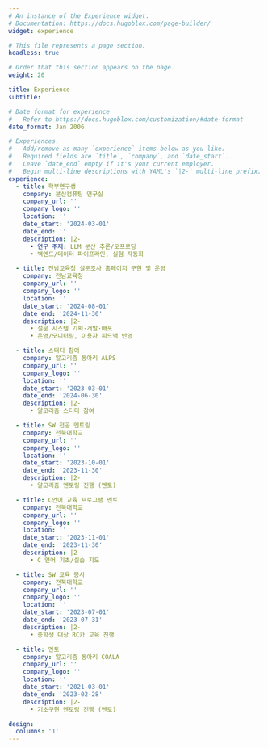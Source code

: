 ```yaml
---
# An instance of the Experience widget.
# Documentation: https://docs.hugoblox.com/page-builder/
widget: experience

# This file represents a page section.
headless: true

# Order that this section appears on the page.
weight: 20

title: Experience
subtitle:

# Date format for experience
#   Refer to https://docs.hugoblox.com/customization/#date-format
date_format: Jan 2006

# Experiences.
#   Add/remove as many `experience` items below as you like.
#   Required fields are `title`, `company`, and `date_start`.
#   Leave `date_end` empty if it's your current employer.
#   Begin multi-line descriptions with YAML's `|2-` multi-line prefix.
experience:
  - title: 학부연구생
    company: 분산컴퓨팅 연구실
    company_url: ''
    company_logo: ''
    location: ''
    date_start: '2024-03-01'
    date_end: ''
    description: |2-
      • 연구 주제: LLM 분산 추론/오프로딩
      • 백엔드/데이터 파이프라인, 실험 자동화

  - title: 전남교육청 설문조사 홈페이지 구현 및 운영
    company: 전남교육청
    company_url: ''
    company_logo: ''
    location: ''
    date_start: '2024-08-01'
    date_end: '2024-11-30'
    description: |2-
      • 설문 시스템 기획·개발·배포
      • 운영/모니터링, 이용자 피드백 반영

  - title: 스터디 참여
    company: 알고리즘 동아리 ALPS
    company_url: ''
    company_logo: ''
    location: ''
    date_start: '2023-03-01'
    date_end: '2024-06-30'
    description: |2-
      • 알고리즘 스터디 참여

  - title: SW 전공 멘토링
    company: 전북대학교
    company_url: ''
    company_logo: ''
    location: ''
    date_start: '2023-10-01'
    date_end: '2023-11-30'
    description: |2-
      • 알고리즘 멘토링 진행 (멘토)

  - title: C언어 교육 프로그램 멘토
    company: 전북대학교
    company_url: ''
    company_logo: ''
    location: ''
    date_start: '2023-11-01'
    date_end: '2023-11-30'
    description: |2-
      • C 언어 기초/실습 지도

  - title: SW 교육 봉사
    company: 전북대학교
    company_url: ''
    company_logo: ''
    location: ''
    date_start: '2023-07-01'
    date_end: '2023-07-31'
    description: |2-
      • 중학생 대상 RC카 교육 진행

  - title: 멘토
    company: 알고리즘 동아리 COALA
    company_url: ''
    company_logo: ''
    location: ''
    date_start: '2021-03-01'
    date_end: '2023-02-28'
    description: |2-
      • 기초구현 멘토링 진행 (멘토)

design:
  columns: '1'
---
```


